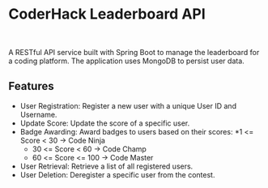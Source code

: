 <h1>CoderHack Leaderboard API</h1><br>

A RESTful API service built with Spring Boot to manage the leaderboard for a coding platform. The application uses MongoDB to persist user data.

## Features ##

* User Registration: Register a new user with a unique User ID and Username.
* Update Score: Update the score of a specific user.
* Badge Awarding: Award badges to users based on their scores:
  *1 <= Score < 30 -> Code Ninja
  * 30 <= Score < 60 -> Code Champ
  * 60 <= Score <= 100 -> Code Master
* User Retrieval: Retrieve a list of all registered users.
* User Deletion: Deregister a specific user from the contest.

 
